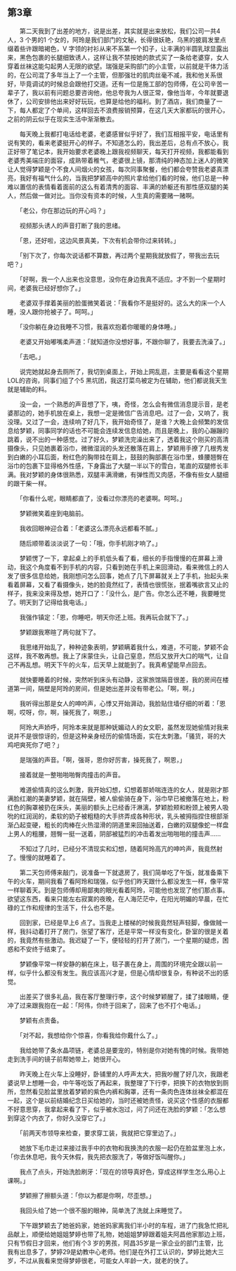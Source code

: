 ## 第3章

　　第二天我到了出差的地方，说是出差，其实就是出来放松，我们公司一共4人，3 个男的1 个女的，阿玲是我们部门的文秘，长得很妖艳，乌黑的披肩发里点缀着些许跟暗褐色，V 字领的衬衫从来不系第一个扣子，让丰满的半圆乳球显露出来，黑色包裹的长腿细致诱人，这样让我不禁按她的款式买了一条给老婆穿，女人穿着丝袜这能勾起男人无限的欲望。瑞强是采购部门的小主管，以前就是干体力活的，在公司混了多年当上了一个主管，但那强壮的肌肉丝毫不减，我和他关系很好，毕竟调试的时候总会跟他打交道。还有一位是施工部的包师傅，在公司辛苦一辈子了，我以前有问题总要咨询他，他总夸我为人很正常，像他当年，今年就要退休了，公司安排他出来好好玩玩，也算是给他的福利。到了酒店，我们商量了一下，每人都定了个单间，这样回去不浪费报销预算，在这几天大家都玩的很开心，之前的阴云似乎在现实生活中渐渐散去。

　　每天晚上我都打电话给老婆，老婆感冒似乎好了，我们互相报平安，电话里有说有笑的，看来老婆挺开心的样子。不知道怎么的，我出差后，总有点不放心，我正好带了笔记本，我开始要求老婆晚上跟我视频聊天，每天打开视频，我都能看到老婆秀美端庄的面容，成熟带着稚气，老婆很上镜，那清纯的神态加上迷人的微笑让人觉得梦颖是个不食人间烟火的女孩，每次同事聚餐，他们都会夸赞我老婆真漂亮，我好有福气什么的，当我把梦颖高中的照片拿给他们看的时候，他们总是一种难以置信的表情看着面前的这么有着清秀的面容、丰满的娇躯还有那性感双腿的美人，然后做一做对比。当你没有资本的时候，人生真的需要赌一赌啊。

　　「老公，你在那边玩的开心吗？」

　　视频那头诱人的声音打断了我的思绪。

　　「恩，还好啦，这边风景真美，下次有机会带你过来转转。」

　　「别下次了，你每次说话都不算数，再过两个星期我就放假了，带我出去玩吧？」

　　「好啊，我一个人出来也没意思，没你在身边我真不适应。才不到一个星期时间，老婆我已经好想你了。」

　　老婆双手撑着美丽的脸蛋微笑着说：「我看你不是挺好的。这么大的床一个人睡，没人跟你抢被子了。呵呵。」

　　「没你躺在身边我睡不习惯，我喜欢抱着你暖暖的身体睡。」

　　老婆又开始嘟嘴柔声道：「就知道你没想好事，不跟你聊了，我要去洗澡了。」

　　「去吧。」

　　说完她就起身去厕所了，我切到桌面上，开始上网乱逛，主要是看看这个星期LOL的咨询，同事们组了个5 黑坑团，我这打菜鸟被定为在辅助，他们都说我天生就是辅助的料。

　　没一会，一个熟悉的声音想了下，咦，奇怪，怎么会有微信消息提示音，是老婆那边的，她手机放在桌上，我想一定是微信广告消息吧。过了一会，又响了，我没理。又过了一会，连续响了好几下，我开始奇怪了，是谁？大晚上会频繁的发信息给梦颖，同事同学的话也不可能会连续发信息给她，而且是晚上，我的心蹦蹦的跳着，说不出的一种感觉。过了好久，梦颖洗完澡出来了，透着我这个刚买的高清摄像头，只见她裹着浴巾，微微湿润的头发还散落在肩上，梦颖用手撩了几根秀发到白嫩的小耳后面，粉红色的胸带挂在肩上，鼓鼓的胸部裹在浴巾里，蜂腰翘臀在浴巾的包裹下显得格外性感，下身露出了大腿一半以下的雪白，笔直的双腿修长丰满。我对梦颖的身体很熟悉，双腿丰满滑嫩，有弹性而又肉感，不像有些女人腿细的跟干柴一样。

　　「你看什么呢，眼睛都直了，没看过你漂亮的老婆啊。呵呵。」

　　梦颖微笑着座到电脑前。

　　我收回眼神迎合着：「老婆这么漂亮永远都看不腻。」

　　随后顺带着淡淡说了一句：「哦，你手机刚才响了。」

　　梦颖愣了一下，拿起桌上的手机低头看了看，细长的手指慢慢的在屏幕上滑动，我这个角度看不到手机的内容，只看到她在手机上来回滑动，看来微信上的人发了很多信息给她，我刚想问怎么回事，她点了几下屏幕就关上了手机，抬起头来看着屏幕，又看了看摄像头，她的脸竟然红了，表情也很慌张，抿着嘴欲言又止的样子，我来没来得及想，她开口了：「没什么，是广告。你怎么还不睡，我要睡觉了。明天到了记得给我电话。」

　　我强作镇定：「恩，你睡吧，明天你还上班。我再玩会就下了。」

　　梦颖跟我寒暄了两句就下了。

　　我思绪开始乱了，种种迹象表明，梦颖瞒着我什么，难道，不可能，梦颖不会这样，我不敢再想。我上了床蒙住头，让自己窒息，然后又放开大口的喘气，让自己不再乱想。明天下午的火车，后天早上就能到了。我真希望能早点回去。

　　就快要睡着的时候，突然听到床头有动静，这家旅馆隔音很差，我的房间在楼道第一间，隔壁是阿玲的房间，但是她出差并没有带老公。「啊，啊，」

　　我听得出那是女人的呻吟声，心悸又开始湃动，我脸贴住墙仔细的听着：「恩啊，哎呀，你，啊，操死我了，啊恩，」

　　阿玲大声娇呼，阿玲本来就是那种妩媚动人的女文职，虽然发现她偷情对我来说并不是很惊讶的，但是这种亲身经历的偷情场面，实在太刺激。「骚货，哥的大鸡吧爽死你了吧？」

　　是瑞强的声音。「啊，强哥，恩你好厉害，操死我了，啊恩，」

　　接着就是一整啪啪啪臀肉撞击的声音。

　　难道偷情真的这么刺激，我开始幻想，幻想着那娇喘连连的女人，就是刚才那满脸红潮的美妻梦颖，就在隔壁，被人偷偷骑在身下，浴巾早已被撤落在地上，粉红色的胸罩被扔在床头，美丽的额头上已经香汗淋漓，梦颖脸颊和粉颈上被男人吸吮的红润润的，柔软的奶子被粗糙的大手挤弄成各种形状，乳头被拇指捏住根部渐渐凸起变硬，粗长的肉棒在火热湿滑的阴道里来回抽送着，白嫩的双腿像蛇一样盘上男人的粗腰，翘臀一挺一送着，阴部被猛烈的冲击着发出啪啪啪的撞击声……

　　不知过了几时，已经分不清现实和幻想，随着阿玲高亢的呻吟声，我竟然射了。慢慢的就睡着了。

　　第二天包师傅来敲门，说准备一下就退房了，我们简单吃了午饭，就准备乘下午的火车，期间我看了看阿玲和瑞强，似乎他们昨天跟什么都没发生一样，像平常一样聊着天。到是包师傅却用鄙夷的眼光看着阿玲，可能他也发现了他们那点事。欲望这东西，看来只能左右寂寞的夜晚，在人海茫茫中，在阳光明媚的早晨，在忙碌的工作和规律的生活下，什么也不是。

　　回到家，已经是早上6 点了。当我走上楼梯的时候我竟然轻声轻脚，像做贼一样，我抖动着打开了房门，张望了客厅，还是平常一样没有变化，卧室的很是关着的，我竟然有些激动。我迟疑了一下，便轻轻的打开了房门，一个星期的疑虑，困惑和不安终于结束了。

　　梦颖像平常一样安静的躺在床上，毯子裹在身上，周围的环境完全跟以前一样，似乎什么都没有发生。我应该高兴才是，但是心情却很复杂，有种说不出的感觉。

　　出差买了很多礼品，我在客厅整理行李，这个时候梦颖醒了，揉了揉眼睛，便冲了过来跟我抱在一起：「阿伟，你终于回来了，回来了也不打个电话。」

　　梦颖有点责备。

　　「对不起，我想给你个惊喜，你看我给你戴什么了。」

　　我给她带了条水晶项链，老婆总是要宠的，特别是你对她有愧的时候。我带她走到洗手间的镜子前帮她带上，她很开心。

　　昨天晚上在火车上没睡好，卧铺里的人呼声太大，把我吵醒了好几次，我跟老婆说早上想睡一会，中午等吃饭了再起来，我整理了下行李，把换下的衣物放到厕所，忽然看见脸盆里放着梦颖的紫色内裤和胸罩，还有一条肉色连体丝袜全都混在一起，这个是以前结婚纪念日买给她的，当时还被她责怪，说买这个性感的衣服都不好意思穿，我拿起来看了下，似乎被水泡过，问了问还在洗脸的梦颖：「怎么想到穿这个内衣了，你好久没穿它了。」

　　「前两天市领导来检查，要求穿工装，我就把它穿里边了。」

　　她放下毛巾走过来接过我手中的衣物和我换洗的衣服一起仍在脸盆里泡上水，「你去休息吧，我今天休假，我先把衣服洗了，等做好饭叫醒你。」

　　我点了点头，开始洗脸刷牙：「现在的领导真好色，穿成这样学生怎么用心上课啊。」

　　梦颖擦了擦额头道：「你以为都是你啊，尽歪想。」

　　我回头给了她一个很不服的眼神，简单洗了洗就上床睡觉了。

　　下午跟梦颖去了她爸妈家，她爸妈家离我们半小时的车程，进了门我急忙把礼品献上，顺便给她姐姐梦婷也带了礼物，她姐姐梦婷跟着姐夫阿昌他家那边上班，只有节假日才回来，他们有个3 岁的男孩，阿昌35岁是一家企业的部门主管，比我有出息多了，梦婷29是幼教中心老师。他们是在外打工认识的，梦婷比她大三岁，不过从我看来觉得梦婷很老，可能女人年龄一大，就老的快了。

